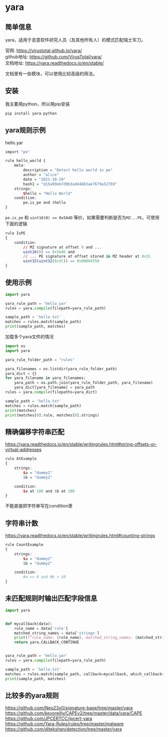 # yara

## 简单信息
yara，适用于恶意软件研究人员（及其他所有人）的模式匹配瑞士军刀。  

官网: https://virustotal.github.io/yara/  
github地址: https://github.com/VirusTotal/yara/  
文档地址: https://yara.readthedocs.io/en/stable/  

文档里有一些模块，可以使用比较高级的用法。  


## 安装
我主要用python，所以用pip安装  
```r
pip install yara-python
```


## yara规则示例
hello.yar  
```r
import "pe"

rule hello_world {
    meta:
        description = "Detect hello world in pe"
        author = "alice"
        date = "2021-10-19"
        hash1 = "d15a99eb7d9b3ad44883ae7679a52769"
    strings:
        $hello = "Hello World"
    condition:
        pe.is_pe and $hello
}
```

`pe.is_pe` 和 `uint16(0) == 0x5A4D` 等价，如果需要判断是否为`MZ...PE`，可使用下面的逻辑  
```r
rule IsPE
{
    condition:
        // MZ signature at offset 0 and ...
        uint16(0) == 0x5A4D and
        // ... PE signature at offset stored in MZ header at 0x3C
        uint32(uint32(0x3C)) == 0x00004550
}
```

## 使用示例
```python
import yara

yara_rule_path = 'hello.yar'
rules = yara.compile(filepath=yara_rule_path)

sample_path = 'hello.txt'
matches = rules.match(sample_path)
print(sample_path, matches)
```

加载多个yara文件的情况  
```python
import os
import yara

yara_rule_folder_path = "rules"

yara_filenames = os.listdir(yara_rule_folder_path)
yara_dict = {}
for yara_filename in yara_filenames:
    yara_path = os.path.join(yara_rule_folder_path, yara_filename)
    yara_dict[yara_filename] = yara_path
rules = yara.compile(filepaths=yara_dict)

sample_path = 'hello.txt'
matches = rules.match(sample_path)
print(matches)
print(matches[0].rule, matches[0].strings)
```

## 精确偏移字符串匹配
https://yara.readthedocs.io/en/stable/writingrules.html#string-offsets-or-virtual-addresses  
```r
rule AtExample
{
    strings:
        $a = "dummy1"
        $b = "dummy2"

    condition:
        $a at 100 and $b at 200
}
```

不能直接把字符串写在condition里  

## 字符串计数
https://yara.readthedocs.io/en/stable/writingrules.html#counting-strings  
```r
rule CountExample
{
    strings:
        $a = "dummy1"
        $b = "dummy2"

    condition:
        #a == 6 and #b > 10
}
```

## 未匹配规则时输出匹配字段信息
```python
import yara


def mycallback(data):
    rule_name = data['rule']
    matched_string_names = data['strings']
    print(f"rule_name: {rule_name}, matched_string_names: {matched_string_names}")
    return yara.CALLBACK_CONTINUE


yara_rule_path = 'hello.yar'
rules = yara.compile(filepath=yara_rule_path)

sample_path = 'hello.txt'
matches = rules.match(sample_path, callback=mycallback, which_callbacks=yara.CALLBACK_NON_MATCHES)
print(sample_path, matches)
```

## 比较多的yara规则
https://github.com/Neo23x0/signature-base/tree/master/yara  
https://github.com/kevoreilly/CAPEv2/tree/master/data/yara/CAPE  
https://github.com/JPCERTCC/jpcert-yara  
https://github.com/Yara-Rules/rules/tree/master/malware  
https://github.com/ditekshen/detection/tree/master/yara  
